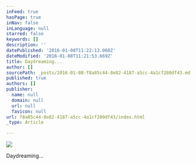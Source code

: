 ```yaml
---
inFeed: true
hasPage: true
inNav: false
inLanguage: null
starred: false
keywords: []
description: ''
datePublished: '2016-01-08T11:22:13.068Z'
dateModified: '2016-01-08T11:21:53.669Z'
title: Daydreaming...
author: []
sourcePath: _posts/2016-01-08-f8a85c44-8e82-4187-a5cc-4a1cf280df43.md
published: true
authors: []
publisher:
  name: null
  domain: null
  url: null
  favicon: null
url: f8a85c44-8e82-4187-a5cc-4a1cf280df43/index.html
_type: Article

---
```

![](https://the-grid-user-content.s3-us-west-2.amazonaws.com/e85733fc-ce24-4c89-b655-62aa198a8acd.jpg)

Daydreaming...